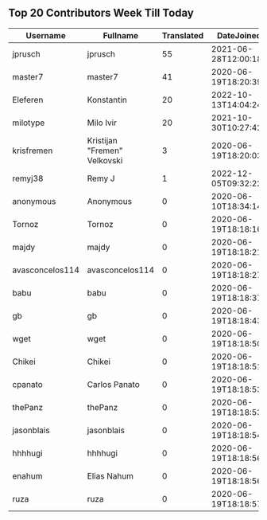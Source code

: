 ## Top 20 Contributors Week Till Today ##
|Username|Fullname|Translated|DateJoined|
|--------|--------|----------|----------|
|jprusch|jprusch|55|2021-06-28T12:00:18.|
|master7|master7|41|2020-06-19T18:20:39.|
|Eleferen|Konstantin|20|2022-10-13T14:04:24Z|
|milotype|Milo Ivir|20|2021-10-30T10:27:42.|
|krisfremen|Kristijan "Fremen" Velkovski|3|2020-06-19T18:20:03.|
|remyj38|Remy J|1|2022-12-05T09:32:22.|
|anonymous|Anonymous|0|2020-06-10T18:34:14.|
|Tornoz|Tornoz|0|2020-06-19T18:18:16.|
|majdy|majdy|0|2020-06-19T18:18:21.|
|avasconcelos114|avasconcelos114|0|2020-06-19T18:18:27Z|
|babu|babu|0|2020-06-19T18:18:37.|
|gb|gb|0|2020-06-19T18:18:43.|
|wget|wget|0|2020-06-19T18:18:50Z|
|Chikei|Chikei|0|2020-06-19T18:18:51Z|
|cpanato|Carlos Panato|0|2020-06-19T18:18:53Z|
|thePanz|thePanz|0|2020-06-19T18:18:53Z|
|jasonblais|jasonblais|0|2020-06-19T18:18:54Z|
|hhhhugi|hhhhugi|0|2020-06-19T18:18:56.|
|enahum|Elias  Nahum|0|2020-06-19T18:18:56Z|
|ruza|ruza|0|2020-06-19T18:18:57.|
